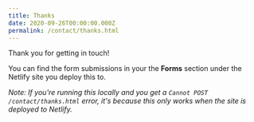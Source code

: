 ```yaml
---
title: Thanks
date: 2020-09-26T00:00:00.000Z
permalink: /contact/thanks.html
---
```


Thank you for getting in touch!

You can find the form submissions in your the <strong>Forms</strong> section under the Netlify site you deploy this to.

<em>Note: If you're running this locally and you get a `Cannot POST /contact/thanks.html` error, it's because this only works when the site is deployed to Netlify.</em>

